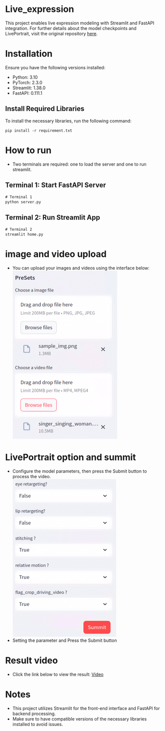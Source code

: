 # Live_expression
This project enables live expression modeling with Streamlit and FastAPI integration. For further details about the model checkpoints and LivePortrait, visit the original repository [here](https://github.com/KwaiVGI/LivePortrait).

# Installation
Ensure you have the following versions installed:
- Python: 3.10
- PyTorch: 2.3.0
- Streamlit: 1.38.0
- FastAPI: 0.111.1

## Install Required Libraries
To install the necessary libraries, run the following command:
```
pip install -r requirement.txt
```

# How to run
- Two terminals are required: one to load the server and one to run streamlit.
## Terminal 1: Start FastAPI Server
```
# Terminal 1
python server.py
```
## Terminal 2: Run Streamlit App
```
# Terminal 2
streamlit home.py
```

# image and video upload
- You can upload your images and videos using the interface below:
![image](./readme_img/upload.png)

# LivePortrait option and summit
- Configure the model parameters, then press the Submit button to process the video.<br>
![image](./readme_img/option.png)
- Setting the parameter and Press the Submit button

# Result video
- Click the link below to view the result:
[Video](./results/sample_img--singer_singing_woman_concat.mp4)


# Notes
- This project utilizes Streamlit for the front-end interface and FastAPI for backend processing.
- Make sure to have compatible versions of the necessary libraries installed to avoid issues.
